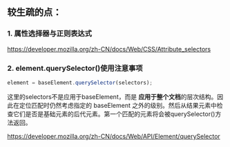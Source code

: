 ## 较生疏的点：

### 1. 属性选择器与正则表达式
<https://developer.mozilla.org/zh-CN/docs/Web/CSS/Attribute_selectors>

### 2. element.querySelector()使用注意事项
```js
element = baseElement.querySelector(selectors);

```

这里的selectors不是应用于baseElement，而是 **应用于整个文档**的层次结构。因此在定位匹配时仍然考虑指定的 baseElement 之外的级别。然后从结果元素中检查它们是否是基础元素的后代元素。第一个匹配的元素将会被querySelector()方法返回。

<https://developer.mozilla.org/zh-CN/docs/Web/API/Element/querySelector>